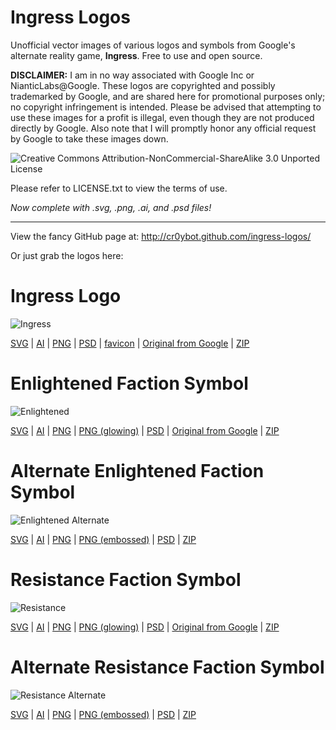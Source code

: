 Ingress Logos
=============

Unofficial vector images of various logos and symbols from Google's alternate reality game, __Ingress__. Free to use and open source.

__DISCLAIMER:__ I am in no way associated with Google Inc or NianticLabs@Google. These logos are copyrighted and possibly trademarked by Google, and are shared here for promotional purposes only; no copyright infringement is intended. Please be advised that attempting to use these images for a profit is illegal, even though they are not produced directly by Google. Also note that I will promptly honor any official request by Google to take these images down.

![Creative Commons Attribution-NonCommercial-ShareAlike 3.0 Unported License](http://i.creativecommons.org/l/by-nc-sa/3.0/88x31.png)

Please refer to LICENSE.txt to view the terms of use.

_Now complete with .svg, .png, .ai, and .psd files!_

* * *

View the fancy GitHub page at: http://cr0ybot.github.com/ingress-logos/

Or just grab the logos here:

# Ingress Logo
![Ingress](http://cr0ybot.github.com/ingress-logos/ingress.svg)

[SVG](http://cr0ybot.github.com/ingress-logos/ingress.svg) | [AI](http://cr0ybot.github.com/ingress-logos/ingress.ai) | [PNG](http://cr0ybot.github.com/ingress-logos/ingress.png) | [PSD](http://cr0ybot.github.com/ingress-logos/ingress.psd) | [favicon](http://cr0ybot.github.com/ingress-logos/favicon.ico) | [Original from Google](http://cr0ybot.github.com/ingress-logos/ingress_original.png) | [ZIP](http://cr0ybot.github.com/ingress-logos/ingress_logos.zip)

# Enlightened Faction Symbol
![Enlightened](http://cr0ybot.github.com/ingress-logos/enlightened.svg)

[SVG](http://cr0ybot.github.com/ingress-logos/enlightened.svg) | [AI](http://cr0ybot.github.com/ingress-logos/enlightened.ai) | [PNG](http://cr0ybot.github.com/ingress-logos/enlightened.png) | [PNG (glowing)](http://cr0ybot.github.com/ingress-logos/enlightened_glow.png) | [PSD](http://cr0ybot.github.com/ingress-logos/enlightened.psd) | [Original from Google](http://cr0ybot.github.com/ingress-logos/enl.png) | [ZIP](http://cr0ybot.github.com/ingress-logos/enlightened_faction_symbol.zip)

# Alternate Enlightened Faction Symbol
![Enlightened Alternate](http://cr0ybot.github.com/ingress-logos/enlightened_alt.svg)

[SVG](http://cr0ybot.github.com/ingress-logos/enlightened_alt.svg) | [AI](http://cr0ybot.github.com/ingress-logos/enlightened_alt.ai) | [PNG](http://cr0ybot.github.com/ingress-logos/enlightened_alt.png) | [PNG (embossed)](http://cr0ybot.github.com/ingress-logos/enlightened_alt_embossed.png) | [PSD](http://cr0ybot.github.com/ingress-logos/enlightened_alt.psd) | [ZIP](http://cr0ybot.github.com/ingress-logos/enlightened_faction_alt_symbol.zip)

# Resistance Faction Symbol
![Resistance](http://cr0ybot.github.com/ingress-logos/resistance.svg)

[SVG](http://cr0ybot.github.com/ingress-logos/resistance.svg) | [AI](http://cr0ybot.github.com/ingress-logos/resistance.ai) | [PNG](http://cr0ybot.github.com/ingress-logos/resistance.png) | [PNG (glowing)](http://cr0ybot.github.com/ingress-logos/resistance_glow.png) | [PSD](http://cr0ybot.github.com/ingress-logos/resistance.psd) | [Original from Google](http://cr0ybot.github.com/ingress-logos/res.png) | [ZIP](http://cr0ybot.github.com/ingress-logos/resistance_faction_symbol.zip)

# Alternate Resistance Faction Symbol
![Resistance Alternate](http://cr0ybot.github.com/ingress-logos/resistance_alt.svg)

[SVG](http://cr0ybot.github.com/ingress-logos/resistance_alt.svg) | [AI](http://cr0ybot.github.com/ingress-logos/resistance_alt.ai) | [PNG](http://cr0ybot.github.com/ingress-logos/resistance_alt.png) | [PNG (embossed)](http://cr0ybot.github.com/ingress-logos/resistance_alt_embossed.png) | [PSD](http://cr0ybot.github.com/ingress-logos/resistance_alt.psd) | [ZIP](http://cr0ybot.github.com/ingress-logos/resistance_faction_alt_symbol.zip)